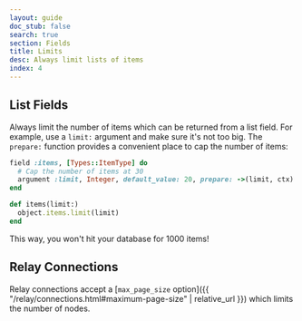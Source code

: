 ```yaml
---
layout: guide
doc_stub: false
search: true
section: Fields
title: Limits
desc: Always limit lists of items
index: 4
---
```


## List Fields

Always limit the number of items which can be returned from a list field. For example, use a `limit:` argument and make sure it's not too big. The `prepare:` function provides a convenient place to cap the number of items:

```ruby
field :items, [Types::ItemType] do
  # Cap the number of items at 30
  argument :limit, Integer, default_value: 20, prepare: ->(limit, ctx) {[limit, 30].min}
end

def items(limit:)
  object.items.limit(limit)
end
```

This way, you won't hit your database for 1000 items!

## Relay Connections

Relay connections accept a [`max_page_size` option]({{ "/relay/connections.html#maximum-page-size" | relative_url }}) which limits the number of nodes.

